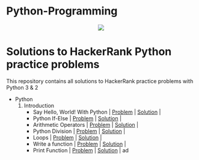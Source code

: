 # Python-Programming
<p align="center"><a href="https://www.hackerrank.com/marinskiy"><img src="https://i0.wp.com/gradsingames.com/wp-content/uploads/2016/05/856771_668224053197841_1943699009_o.png" ></a></p>

# Solutions to HackerRank Python practice problems
This repository contains all solutions to HackerRank practice problems with Python 3 & 2

- Python
    01. Introduction
        - Say Hello, World! With Python | [Problem](https://www.hackerrank.com/challenges/py-hello-world/problem) | [Solution](https://github.com/sahiljanbandhu/Python-Programming/blob/master/Introduction/Say%20Hello%2C%20World!%20With%20Python/Solution.py) |
        - Python If-Else | [Problem](https://www.hackerrank.com/challenges/py-if-else/problem) | [Solution](https://github.com/sahiljanbandhu/Python-Programming/blob/master/Introduction/Python%20If-Else/Solution.py) |
        - Arithmetic Operators | [Problem](https://www.hackerrank.com/challenges/python-arithmetic-operators/submissions/code/70402456) | [Solution](https://github.com/sahiljanbandhu/Python-Programming/blob/master/Introduction/Arithmetic%20Operators/Solution.py) |
        - Python Division | [Problem](https://www.hackerrank.com/challenges/python-division/problem) | [Solution](https://github.com/sahiljanbandhu/Python-Programming/blob/master/Introduction/Python%20Division/Solution.py) |
        - Loops | [Problem](https://www.hackerrank.com/challenges/python-loops/problem) | [Solution](https://github.com/sahiljanbandhu/Python-Programming/blob/master/Introduction/Loops/Solution.py) |
        - Write a function | [Problem](https://www.hackerrank.com/challenges/write-a-function/problem) | [Solution](https://github.com/sahiljanbandhu/Python-Programming/blob/master/Introduction/Write%20a%20function/Solution.py) |
        - Print Function | [Problem](https://www.hackerrank.com/challenges/python-print/problem) | [Solution](https://github.com/sahiljanbandhu/Python-Programming/blob/master/Introduction/Print%20Function/Solution.py) | ad

